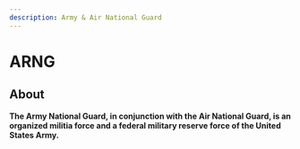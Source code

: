 ```yaml
---
description: Army & Air National Guard
---
```


# ARNG

## About

**The Army National Guard, in conjunction with the Air National Guard, is an organized militia force and a federal military reserve force of the United States Army.**
